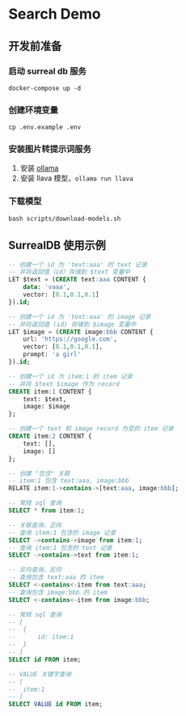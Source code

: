 # Search Demo

## 开发前准备
### 启动 surreal db 服务
```docker
docker-compose up -d
```

### 创建环境变量
```shell
cp .env.example .env
```

### 安装图片转提示词服务
1. 安装 [ollama](https://ollama.com/)
2. 安装 llava 模型，`ollama run llava`


### 下载模型
```shell
bash scripts/download-models.sh
```

## SurrealDB 使用示例
```sql
-- 创建一个 id 为 'text:aaa' 的 text 记录
-- 并将返回值（id）存储到 $text 变量中
LET $text = (CREATE text:aaa CONTENT {
	data: 'vaaa',
	vector: [0.1,0.1,0.1]
}).id;

-- 创建一个 id 为 'text:aaa' 的 image 记录
-- 并将返回值 (id) 存储到 $image 变量中
LET $image = (CREATE image:bbb CONTENT {
	url: 'https://google.com',
	vector: [0.1,0.1,0.1],
    prompt: 'a girl'
}).id;

-- 创建一个 id 为 item:1 的 item 记录
-- 并将 $text $image 作为 record
CREATE item:1 CONTENT {
    text: $text,
    image: $image
};

-- 创建一个 text 和 image record 为空的 item 记录
CREATE item:2 CONTENT {
    text: [],
    image: []
};

-- 创建 "包含" 关联
-- item:1 包含 text:aaa, image:bbb
RELATE item:1->contains->[text:aaa, image:bbb];

-- 常规 sql 查询
SELECT * from item:1;

-- 关联查询，正向
-- 查询 item:1 包含的 image 记录
SELECT ->contains->image from item:1;
-- 查询 item:1 包含的 text 记录
SELECT ->contains->text from item:1;

-- 反向查询，反向
-- 查询包含 text:aaa 的 item
SELECT <-contains<-item from text:aaa;
-- 查询包含 image:bbb 的 item
SELECT <-contains<-item from image:bbb;

-- 常规 sql 查询
-- [
-- 	{
-- 		id: item:1
-- 	}
-- ]
SELECT id FROM item;

-- VALUE 关键字查询
-- [
-- 	item:1
-- ]
SELECT VALUE id FROM item;
```
